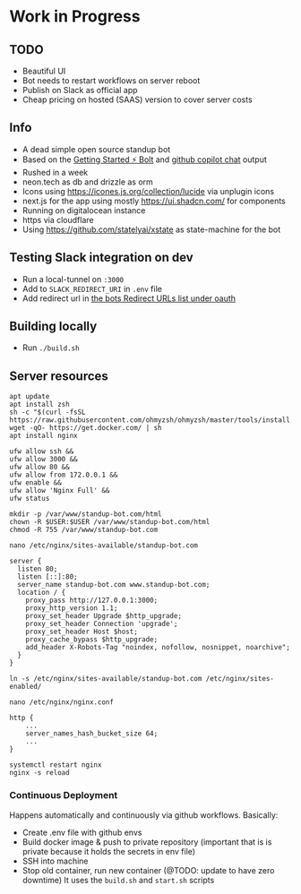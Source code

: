 # Work in Progress

## TODO

- Beautiful UI
- Bot needs to restart workflows on server reboot
- Publish on Slack as official app
- Cheap pricing on hosted (SAAS) version to cover server costs

## Info

- A dead simple open source standup bot
- Based on the [Getting Started ⚡️ Bolt](https://github.com/slackapi/bolt-js-getting-started-app) and [github copilot chat](https://github.com/github-copilot/chat_waitlist_signup/join) output
- Rushed in a week
- neon.tech as db and drizzle as orm
- Icons using https://icones.js.org/collection/lucide via unplugin icons
- next.js for the app using mostly https://ui.shadcn.com/ for components
- Running on digitalocean instance
- https via cloudflare
- Using https://github.com/statelyai/xstate as state-machine for the bot

## Testing Slack integration on dev

- Run a local-tunnel on `:3000`
- Add to `SLACK_REDIRECT_URI` in `.env` file
- Add redirect url in [the bots Redirect URLs list under oauth](https://api.slack.com/apps/A05D19MGCTC/oauth?)

## Building locally

- Run `./build.sh`

## Server resources

```
apt update
apt install zsh
sh -c "$(curl -fsSL https://raw.githubusercontent.com/ohmyzsh/ohmyzsh/master/tools/install.sh)"
wget -qO- https://get.docker.com/ | sh
apt install nginx

ufw allow ssh &&
ufw allow 3000 &&
ufw allow 80 &&
ufw allow from 172.0.0.1 &&
ufw enable &&
ufw allow 'Nginx Full' &&
ufw status

mkdir -p /var/www/standup-bot.com/html
chown -R $USER:$USER /var/www/standup-bot.com/html
chmod -R 755 /var/www/standup-bot.com

nano /etc/nginx/sites-available/standup-bot.com

server {
  listen 80;
  listen [::]:80;
  server_name standup-bot.com www.standup-bot.com;
  location / {
    proxy_pass http://127.0.0.1:3000;
    proxy_http_version 1.1;
    proxy_set_header Upgrade $http_upgrade;
    proxy_set_header Connection 'upgrade';
    proxy_set_header Host $host;
    proxy_cache_bypass $http_upgrade;
    add_header X-Robots-Tag "noindex, nofollow, nosnippet, noarchive";
  }
}

ln -s /etc/nginx/sites-available/standup-bot.com /etc/nginx/sites-enabled/

nano /etc/nginx/nginx.conf

http {
    ...
    server_names_hash_bucket_size 64;
    ...
}

systemctl restart nginx
nginx -s reload
```

### Continuous Deployment

Happens automatically and continuously via github workflows. Basically:

- Create .env file with github envs
- Build docker image & push to private repository (important that is is private because it holds the secrets in env file)
- SSH into machine
- Stop old container, run new container (@TODO: update to have zero downtime)
  It uses the `build.sh` and `start.sh` scripts

